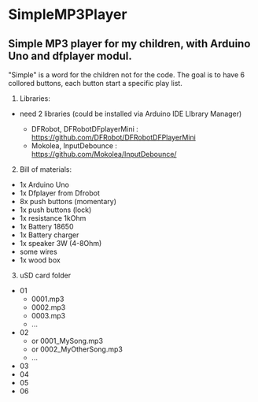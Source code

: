 # SimpleMP3Player


Simple MP3 player for my children, with Arduino Uno and dfplayer modul.
-----------------------------------------------------------------------

"Simple" is a word for the children not for the code. The goal is to have 6 collored buttons, each button start a specific play list.


1) Libraries:

- need 2 libraries (could be installed via Arduino IDE LIbrary Manager)

  - DFRobot, DFRobotDFplayerMini : https://github.com/DFRobot/DFRobotDFPlayerMini
  - Mokolea, InputDebounce : https://github.com/Mokolea/InputDebounce/


2) Bill of materials:

- 1x Arduino  Uno
- 1x Dfplayer from Dfrobot
- 8x push buttons (momentary)
- 1x push buttons (lock)
- 1x resistance 1kOhm
- 1x Battery 18650
- 1x Battery charger
- 1x speaker 3W (4-8Ohm)
- some wires
- 1x wood box

3) uSD card folder


- 01
  - 0001.mp3
  - 0002.mp3
  - 0003.mp3
  - ...
- 02
  - or 0001_MySong.mp3
  - or 0002_MyOtherSong.mp3 
  - ...
- 03
- 04
- 05
- 06
